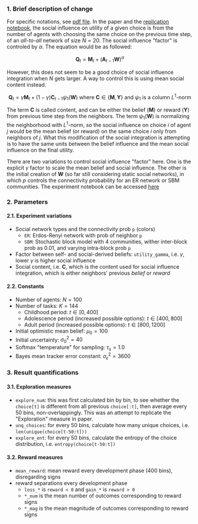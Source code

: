 ### 1. Brief description of change

For specific notations, see [pdf file](https://github.com/tuanpham96/uncertain-social-bandit/blob/main/docs/methods.pdf). In the paper and the [replication notebook](https://github.com/tuanpham96/uncertain-social-bandit/blob/main/notebooks/replication-attempts.ipynb), the social influence on utility of a given choice is from the number of agents with choosing the same choice on the previous time step, of an *all-to-all* network of size $N=20$. The social influence "factor" is controled by $\alpha$. The equation would be as followed:

$$
\mathbf{Q}_t =
    \mathbf{M}_t +
    \left(
        \mathbf{A}_{t-1}\mathbf{W}
    \right)^{\alpha}
$$

However, this does not seem to be a good choice of social influence integration when $N$ gets larger. A way to control this is using mean social content instead.

$$
\mathbf{Q}_t =
    \gamma \mathbf{M}_t +
    (1-\gamma) \mathbf{C}_{t-1} \psi_1\left(\mathbf{W}\right)
    \text{ where } \mathbf{C} \in \left\{ \mathbf{M}, \mathbf{Y} \right\}
    \text{ and } \psi_1 \text{ is a column } L^1 \text{-norm}
$$

The term $\mathbf{C}$ is called content, and can be either the belief ($\mathbf{M}$) or reward ($\mathbf{Y}$) from previous time step from the neighbors. The term $\psi_1\left(\mathbf{W}\right)$ is normalizing the neighborhood with $L^1$-norm, so the social influence on choice $i$ of agent $j$ would be the mean belief (or reward) on the same choice $i$ only from neighbors of $j$. What this modification of the social integration is attempting is to have the same units between the belief influence and the mean social influence on the final utility.

There are two variations to control social influence "factor" here. One is the explicit $\gamma$ factor to scale the mean belief and social influence. The other is the initial creation of $\mathbf{W}$ (so far still considering static social networks), in which $p$ controls the connectivity probability for an ER network or SBM communities. The experiment notebook can be accessed [here](https://github.com/tuanpham96/uncertain-social-bandit/blob/main/notebooks/changed-social-integration.ipynb)

### 2. Parameters

#### 2.1. Experiment variations

- Social network types and the connectivity prob `p` (colors)
    - `ER`: Erdos-Renyi network with prob of neighbor `p`
    - `SBM`: Stochastic block model with 4 communities, wither inter-block prob as 0.01, and varying intra-block prob `p`
- Factor between self- and social-derived beliefs: `utility_gamma`, i.e. $\gamma$, lower $\gamma$ is higher social influence
- Social content, i.e. $\mathbf{C}$, which is the content used for social influence integration, which is either neighbors' previous *belief* or *reward*

#### 2.2. Constants

- Number of agents: $N=100$
- Number of tasks: $K=144$
    - Childhood period: $t \in [0, 400]$
    - Adolescence period (increased possible options): $t \in [400, 800]$
    - Adult period (increased possible options): $t \in [800, 1200]$
- Initial optimistic mean belief: $\mu_0 = 100$
- Initial uncertainty: $\sigma^2_0 = 40$
- Softmax "temperature" for sampling: $\tau_s = 1.0$
- Bayes mean tracker error constant: $\sigma^2_{\epsilon} = 3600$

### 3. Result quantifications

#### 3.1. Exploration measures

- `explore_num`: this was first calculated bin by bin, to see whether the `choice[t]` is different from all previous `choice[:t]`, then average every 50 bins, non-overlappingly. This was an attempt to replicate the "Exploration" measure in paper.
- `unq_choices`: for every 50 bins, calculate how many unique choices, i.e. `len(unique(choice[t-50:t]))`
- `explore_ent`: for every 50 bins, calculate the entropy of the choice distribution, i.e. `entropy(choice[t-50:t])`

#### 3.2. Reward measures
- `mean_reward`: mean reward every development phase (400 bins), disregarding signs
- reward separations every development phase
    - `loss_*` is `reward < 0` and `gain_*` is `reward > 0`
    - `*_num` is the mean number of outcomes corresponding to reward signs
    - `*_mag` is the mean magnitude of outcomes corresponding to reward signs

